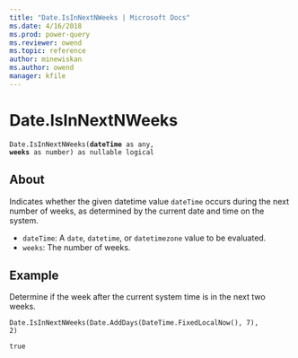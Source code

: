 ```yaml
---
title: "Date.IsInNextNWeeks | Microsoft Docs"
ms.date: 4/16/2018
ms.prod: power-query
ms.reviewer: owend
ms.topic: reference
author: minewiskan
ms.author: owend
manager: kfile
---
```

# Date.IsInNextNWeeks
<code>Date.IsInNextNWeeks(**dateTime** as any, **weeks** as number) as nullable logical</code>

## About

Indicates whether the given datetime value <code>dateTime</code> occurs during the next number of weeks, as determined by the current date and time on the system. 
- <code>dateTime</code>: A <code>date</code>, <code>datetime</code>, or <code>datetimezone</code> value to be evaluated. 
- <code>weeks</code>: The number of weeks.

## Example 
Determine if the week after the current system time is in the next two weeks.

<code>Date.IsInNextNWeeks(Date.AddDays(DateTime.FixedLocalNow(), 7), 2)</code>

<code>true</code>

